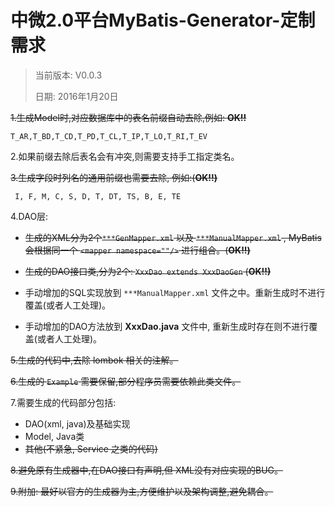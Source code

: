 中微2.0平台MyBatis-Generator-定制需求
==

> 当前版本: V0.0.3
> 
> 日期: 2016年1月20日


<del>1.生成Model时,对应数据库中的表名前缀自动去除,例如: **OK!!**<del>

	T_AR,T_BD,T_CD,T_PD,T_CL,T_IP,T_LO,T_RI,T_EV

2.如果前缀去除后表名会有冲突,则需要支持手工指定类名。

<del>3.生成字段时列名的通用前缀也需要去除, 例如:(**OK!!)**<del>

	 I, F, M, C, S, D, T, DT, TS, B, E, TE

4.DAO层:

- <del>生成的XML分为2个`***GenMapper.xml` 以及 `***ManualMapper.xml` ,  MyBatis 会根据同一个 `<mapper namespace=""/>` 进行组合。(**OK!!)**<del>

-   <del>生成的DAO接口类,分为2个: `XxxDao extends XxxDaoGen` (**OK!!)**<del>

- 手动增加的SQL实现放到 `***ManualMapper.xml` 文件之中。重新生成时不进行覆盖(或者人工处理)。
- 手动增加的DAO方法放到 **XxxDao.java** 文件中, 重新生成时存在则不进行覆盖(或者人工处理)。

<del>5.生成的代码中,去除 lombok 相关的注解。</del>

<del>6.生成的 `Example` 需要保留,部分程序员需要依赖此类文件。</del>

7.需要生成的代码部分包括:

- DAO(xml, java)及基础实现
- Model, Java类
- <del>其他(不紧急, Service 之类的代码)</del>

<del>8.避免原有生成器中,在DAO接口有声明,但 XML没有对应实现的BUG。</del>

<del>9.附加: 最好以官方的生成器为主,方便维护以及架构调整,避免耦合。</del>
